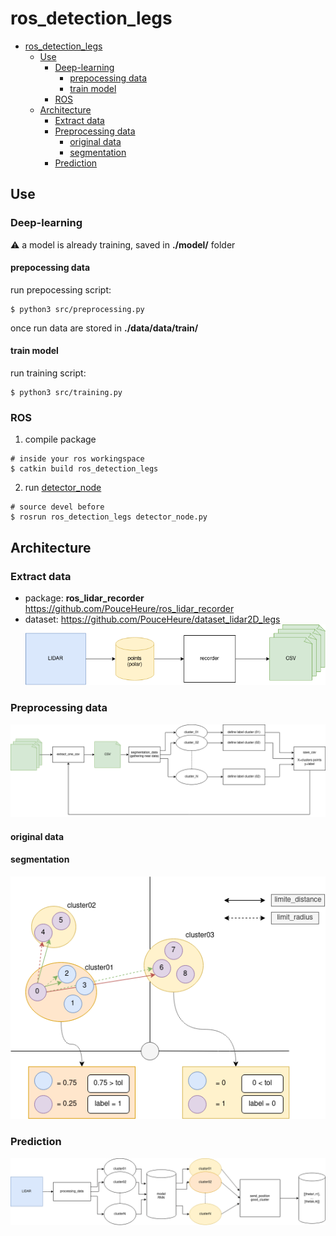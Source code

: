 # ros_detection_legs 

- [ros_detection_legs](#ros_detection_legs)
  - [Use](#use)
    - [Deep-learning](#deep-learning)
      - [prepocessing data](#prepocessing-data)
      - [train model](#train-model)
    - [ROS](#ros)
  - [Architecture](#architecture)
    - [Extract data](#extract-data)
    - [Preprocessing data](#preprocessing-data)
      - [original data](#original-data)
      - [segmentation](#segmentation)
    - [Prediction](#prediction)

## Use

### Deep-learning

:warning: a model is already training, saved in **./model/** folder 

#### prepocessing data

run prepocessing script: 
```
$ python3 src/preprocessing.py
```
once run data are stored in **./data/data/train/**

#### train model

run training script: 
```
$ python3 src/training.py 
```

### ROS

1. compile package
```
# inside your ros workingspace
$ catkin build ros_detection_legs
```

2. run [detector_node](./nodes/detecor_node.py) 
```
# source devel before
$ rosrun ros_detection_legs detector_node.py
```

## Architecture

### Extract data
- package: **ros_lidar_recorder** https://github.com/PouceHeure/ros_lidar_recorder
- dataset: https://github.com/PouceHeure/dataset_lidar2D_legs
![graph_data_acquisition](.doc/graph/data_acquisition.png)

### Preprocessing data

![graph_processing](.doc/graph/prepocessing.png)

#### original data 


#### segmentation

![graph_segmenation](.doc/graph/segmentation.png)

### Prediction

![graph_prediction](.doc/graph/prediction.png)

